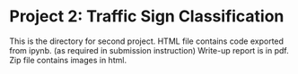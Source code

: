 # Project 2: Traffic Sign Classification

This is the directory for second project.
HTML file contains code exported from ipynb. (as required in submission instruction)
Write-up report is in pdf.
Zip file contains images in html.
